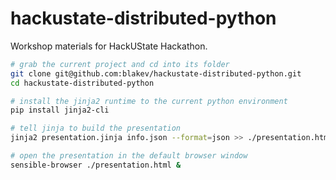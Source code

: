 # hackustate-distributed-python
Workshop materials for HackUState Hackathon.

```bash
# grab the current project and cd into its folder
git clone git@github.com:blakev/hackustate-distributed-python.git
cd hackustate-distributed-python

# install the jinja2 runtime to the current python environment
pip install jinja2-cli

# tell jinja to build the presentation
jinja2 presentation.jinja info.json --format=json >> ./presentation.html

# open the presentation in the default browser window
sensible-browser ./presentation.html &
```